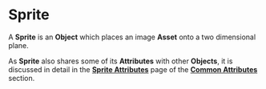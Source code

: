 # Sprite

A **Sprite** is an **Object** which places an image **Asset** onto a two dimensional plane.

As **Sprite** also shares some of its **Attributes** with other **Objects**, it is discussed in detail in the [**Sprite Attributes**](../attributes/common-attributes/sprite.md) page of the [**Common Attributes**](../attributes/common-attributes/) section.

